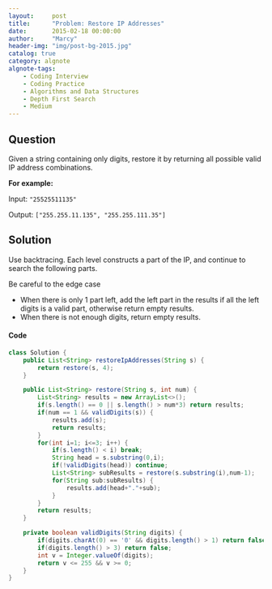 ```yaml
---
layout:     post
title:      "Problem: Restore IP Addresses"
date:       2015-02-18 00:00:00
author:     "Marcy"
header-img: "img/post-bg-2015.jpg"
catalog: true
category: algnote
algnote-tags:
    - Coding Interview
    - Coding Practice
    - Algorithms and Data Structures
    - Depth First Search
    - Medium
---
```


## Question

Given a string containing only digits, restore it by returning all possible valid IP address combinations.

**For example:**

Input: `"25525511135"`

Output: `["255.255.11.135", "255.255.111.35"]`

## Solution
Use backtracing. Each level constructs a part of the IP, and continue to search the following parts.

Be careful to the edge case
- When there is only 1 part left, add the left part in the results if all the left digits is a valid part, otherwise return empty results.
- When there is not enough digits, return empty results.

#### Code
```java
class Solution {
    public List<String> restoreIpAddresses(String s) {
        return restore(s, 4);
    }

    public List<String> restore(String s, int num) {
        List<String> results = new ArrayList<>();
        if(s.length() == 0 || s.length() > num*3) return results;
        if(num == 1 && validDigits(s)) {
            results.add(s);
            return results;
        }
        for(int i=1; i<=3; i++) {
            if(s.length() < i) break;
            String head = s.substring(0,i);
            if(!validDigits(head)) continue;
            List<String> subResults = restore(s.substring(i),num-1);
            for(String sub:subResults) {
                results.add(head+"."+sub);
            }
        }
        return results;
    }

    private boolean validDigits(String digits) {
        if(digits.charAt(0) == '0' && digits.length() > 1) return false;
        if(digits.length() > 3) return false;
        int v = Integer.valueOf(digits);
        return v <= 255 && v >= 0;
    }
}
```
